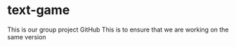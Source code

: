 # text-game

This is our group project GitHub
This is to ensure that we are working on the same version
